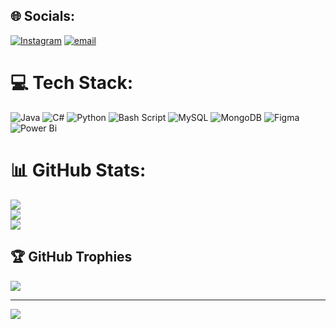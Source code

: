 
## 🌐 Socials:
[![Instagram](https://img.shields.io/badge/Instagram-%23E4405F.svg?logo=Instagram&logoColor=white)](https://instagram.com/@sebasglezm) [![email](https://img.shields.io/badge/Email-D14836?logo=gmail&logoColor=white)](mailto:sebas.glez18040465@gmail.com) 

# 💻 Tech Stack:
![Java](https://img.shields.io/badge/java-%23ED8B00.svg?style=for-the-badge&logo=openjdk&logoColor=white) ![C#](https://img.shields.io/badge/c%23-%23239120.svg?style=for-the-badge&logo=csharp&logoColor=white) ![Python](https://img.shields.io/badge/python-3670A0?style=for-the-badge&logo=python&logoColor=ffdd54) ![Bash Script](https://img.shields.io/badge/bash_script-%23121011.svg?style=for-the-badge&logo=gnu-bash&logoColor=white) ![MySQL](https://img.shields.io/badge/mysql-4479A1.svg?style=for-the-badge&logo=mysql&logoColor=white) ![MongoDB](https://img.shields.io/badge/MongoDB-%234ea94b.svg?style=for-the-badge&logo=mongodb&logoColor=white) ![Figma](https://img.shields.io/badge/figma-%23F24E1E.svg?style=for-the-badge&logo=figma&logoColor=white) ![Power Bi](https://img.shields.io/badge/power_bi-F2C811?style=for-the-badge&logo=powerbi&logoColor=black)
# 📊 GitHub Stats:
![](https://github-readme-stats.vercel.app/api?username=SebasGlez03&theme=dark&hide_border=false&include_all_commits=false&count_private=false)<br/>
![](https://github-readme-streak-stats.herokuapp.com/?user=SebasGlez03&theme=dark&hide_border=false)<br/>
![](https://github-readme-stats.vercel.app/api/top-langs/?username=SebasGlez03&theme=dark&hide_border=false&include_all_commits=false&count_private=false&layout=compact)

## 🏆 GitHub Trophies
![](https://github-profile-trophy.vercel.app/?username=SebasGlez03&theme=radical&no-frame=false&no-bg=true&margin-w=4)

---
[![](https://visitcount.itsvg.in/api?id=SebasGlez03&icon=0&color=0)](https://visitcount.itsvg.in)

<!-- Proudly created with GPRM ( https://gprm.itsvg.in ) -->

